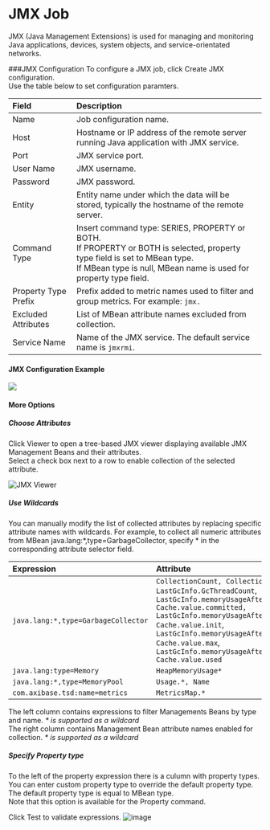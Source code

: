 # JMX Job

JMX (Java Management Extensions) is used for managing and monitoring Java applications, devices, system objects, and service-orientated networks.

###JMX Configuration
To configure a JMX job, click Create JMX configuration. <br>
Use the table below to set configuration paramters. 


| Field       | Description |
|:-------------|:-------------|
| Name | Job configuration name. |
| Host | Hostname or IP address of the remote server running Java application with JMX service. |
| Port | JMX service port.  |
| User Name | 	JMX username. |
| Password | JMX password. |
| Entity | Entity name under which the data will be stored, typically the hostname of the remote server. |
| Command Type | Insert command type: SERIES, PROPERTY or BOTH. <br>If PROPERTY or BOTH is selected, property type field is set to MBean type. <br>If MBean type is null, MBean name is used for property type field.
| Property Type Prefix  | Prefix added to metric names used to filter and group metrics. For example: `jmx.`
| Excluded Attributes | 	List of MBean attribute names excluded from collection. |
| Service Name | Name of the JMX service. The default service name is `jmxrmi`.|

#### JMX Configuration Example

![](https://axibase.com/wp-content/uploads/2014/06/jmx_config.png)


#### More Options
##### Choose Attributes

Click Viewer to open a tree-based JMX viewer displaying available JMX Management Beans and their attributes. <br> 
Select a check box next to a row to enable collection of the selected attribute.

![JMX Viewer](https://axibase.com/wp-content/uploads/2014/06/jmx_viewer.png)

##### Use Wildcards
You can manually modify the list of collected attributes by replacing specific attribute names with wildcards. For example, to collect all numeric attributes from MBean java.lang:*,type=GarbageCollector, specify * in the corresponding attribute selector field.

| Expression        | Attribute  |
|:-------------|:-------------|
| `java.lang:*,type=GarbageCollector` | `CollectionCount, CollectionTime, LastGcInfo.GcThreadCount`, <br> `LastGcInfo.memoryUsageAfterGc.Code Cache.value.committed,` <br> `LastGcInfo.memoryUsageAfterGc.Code Cache.value.init`, <br> `LastGcInfo.memoryUsageAfterGc.Code Cache.value.max`,<br> `LastGcInfo.memoryUsageAfterGc.Code Cache.value.used `|
| `java.lang:type=Memory` | `HeapMemoryUsage*` |
| `java.lang:*,type=MemoryPool` | 	`Usage.*, Name ` |
| `com.axibase.tsd:name=metrics` | 		`MetricsMap.*` |


The left column contains expressions to filter Managements Beans by type and name.
_* is supported as a wildcard_ <br>
The right column contains Management Bean attribute names enabled for collection.
_* is supported as a wildcard_

##### Specify Property type

To the left of the property expression there is a culumn with property types. You can enter custom property type to override the default property type. The default property type is equal to MBean type. <br>
Note that this option is available for the Property command. 

Click Test to validate expressions.
![image](https://axibase.com/wp-content/uploads/2014/06/property_type.png)




